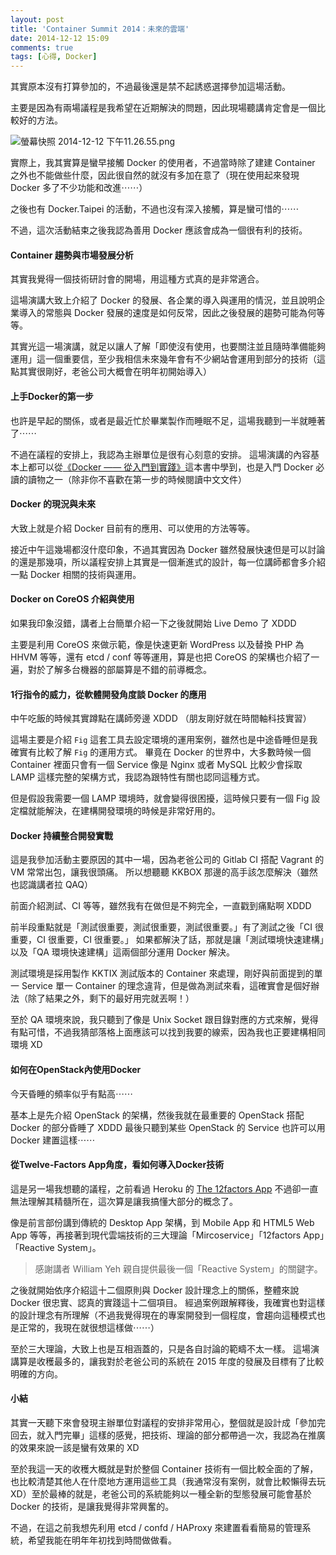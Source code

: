 ```yaml
---
layout: post
title: 'Container Summit 2014：未來的雲端'
date: 2014-12-12 15:09
comments: true
tags: [心得, Docker]
---
```

其實原本沒有打算參加的，不過最後還是禁不起誘惑選擇參加這場活動。

主要是因為有兩場議程是我希望在近期解決的問題，因此現場聽講肯定會是一個比較好的方法。

![螢幕快照 2014-12-12 下午11.26.55.png](http://user-image.logdown.io/user/52/blog/52/post/245946/FyIvUNQnSRa5aNaLWzK3_%E8%9E%A2%E5%B9%95%E5%BF%AB%E7%85%A7%202014-12-12%20%E4%B8%8B%E5%8D%8811.26.55.png)

實際上，我其實算是蠻早接觸 Docker 的使用者，不過當時除了建建 Container 之外也不能做些什麼，因此很自然的就沒有多加在意了（現在使用起來發現 Docker 多了不少功能和改進⋯⋯）

之後也有 Docker.Taipei 的活動，不過也沒有深入接觸，算是蠻可惜的⋯⋯

不過，這次活動結束之後我認為善用 Docker 應該會成為一個很有利的技術。

<!-- more -->

#### Container 趨勢與市場發展分析

其實我覺得一個技術研討會的開場，用這種方式真的是非常適合。

這場演講大致上介紹了 Docker 的發展、各企業的導入與運用的情況，並且說明企業導入的常態與 Docker 發展的速度是如何反常，因此之後發展的趨勢可能為何等等。

其實光這一場演講，就足以讓人了解「即使沒有使用，也要關注並且隨時準備能夠運用」這一個重要信，至少我相信未來幾年會有不少網站會運用到部分的技術（這點其實很剛好，老爸公司大概會在明年初開始導入）

#### 上手Docker的第一步

也許是早起的關係，或者是最近忙於畢業製作而睡眠不足，這場我聽到一半就睡著了⋯⋯

不過在議程的安排上，我認為主辦單位是很有心刻意的安排。
這場演講的內容基本上都可以從[《Docker —— 從入門到實踐》](http://philipzheng.gitbooks.io/Docker_practice/)這本書中學到，也是入門 Docker 必讀的讀物之一（除非你不喜歡在第一步的時候閱讀中文文件）

#### Docker 的現況與未來

大致上就是介紹 Docker 目前有的應用、可以使用的方法等等。

接近中午這幾場都沒什麼印象，不過其實因為 Docker 雖然發展快速但是可以討論的還是那幾項，所以議程安排上其實是一個漸進式的設計，每一位講師都會多介紹一點 Docker 相關的技術與運用。

#### Docker on CoreOS 介紹與使用

如果我印象沒錯，講者上台簡單介紹一下之後就開始 Live Demo 了 XDDD

主要是利用 CoreOS 來做示範，像是快速更新 WordPress 以及替換 PHP 為 HHVM 等等，還有 etcd / conf 等等運用，算是也把 CoreOS 的架構也介紹了一遍，對於了解多台機器的部屬算是不錯的前導概念。

#### 1行指令的威力，從軟體開發角度談 Docker 的應用

中午吃飯的時候其實蹲點在講師旁邊 XDDD （朋友剛好就在時間軸科技實習）

這場主要是介紹 `Fig` 這套工具去設定環境的運用案例，雖然也是中途昏睡但是我確實有比較了解 `Fig` 的運用方式。
畢竟在 Docker 的世界中，大多數時候一個 Container 裡面只會有一個 Service 像是 Nginx 或者 MySQL 比較少會採取 LAMP 這樣完整的架構方式，我認為跟特性有關也認同這種方式。

但是假設我需要一個 LAMP 環境時，就會變得很困擾，這時候只要有一個 Fig 設定檔就能解決，在建構開發環境的時候是非常好用的。

#### Docker 持續整合開發實戰

這是我參加活動主要原因的其中一場，因為老爸公司的 Gitlab CI 搭配 Vagrant 的 VM 常常出包，讓我很頭痛。
所以想聽聽 KKBOX 那邊的高手該怎麼解決（雖然也認識講者拉 QAQ）

前面介紹測試、CI 等等，雖然我有在做但是不夠完全，一直戳到痛點啊 XDDD

前半段重點就是「測試很重要，測試很重要，測試很重要。」有了測試之後「CI 很重要，CI 很重要，CI 很重要。」
如果都解決了話，那就是讓「測試環境快速建構」以及「QA 環境快速建構」這兩個部分運用 Docker 解決。

測試環境是採用製作 KKTIX 測試版本的 Container 來處理，剛好與前面提到的單一 Service 單一 Container 的理念違背，但是做為測試來看，這確實會是個好辦法（除了結果之外，剩下的最好用完就丟啊！）

至於 QA 環境來說，我只聽到了像是 Unix Socket 跟目錄對應的方式來解，覺得有點可惜，不過我猜部落格上面應該可以找到我要的線索，因為我也正要建構相同環境 XD

#### 如何在OpenStack內使用Docker

今天昏睡的頻率似乎有點高⋯⋯

基本上是先介紹 OpenStack 的架構，然後我就在最重要的 OpenStack 搭配 Docker 的部分昏睡了 XDDD
最後只聽到某些 OpenStack 的 Service 也許可以用 Docker 建置這樣⋯⋯

#### 從Twelve-Factors App角度，看如何導入Docker技術

這是另一場我想聽的議程，之前看過 Heroku 的 [The 12factors App](http://12factor.net/) 不過卻一直無法理解其精髓所在，這次算是讓我搞懂大部分的概念了。

像是前言部份講到傳統的 Desktop App 架構，到 Mobile App 和 HTML5 Web App 等等，再接著到現代雲端技術的三大理論「Mircoservice」「12factors App」「Reactive System」。

> 感謝講者 William Yeh 親自提供最後一個「Reactive System」的關鍵字。

之後就開始依序介紹這十二個原則與 Docker 設計理念上的關係，整體來說 Docker 很忠實、認真的實踐這十二個項目。
經過案例跟解釋後，我確實也對這樣的設計理念有所理解（不過我覺得現在的專案開發到一個程度，會趨向這種模式也是正常的，我現在就很想這樣做⋯⋯）

至於三大理論，大致上也是互相涵蓋的，只是各自討論的範疇不太一樣。
這場演講算是收穫最多的，讓我對於老爸公司的系統在 2015 年度的發展及目標有了比較明確的方向。

#### 小結

其實一天聽下來會發現主辦單位對議程的安排非常用心，整個就是設計成「參加完回去，就入門完畢」這樣的感覺，把技術、理論的部分都帶過一次，我認為在推廣的效果來說一該是蠻有效果的 XD

至於我這一天的收穫大概就是對於整個 Container 技術有一個比較全面的了解，也比較清楚其他人在什麼地方運用這些工具（我通常沒有案例，就會比較懶得去玩 XD）至於最棒的就是，老爸公司的系統能夠以一種全新的型態發展可能會基於 Docker 的技術，是讓我覺得非常興奮的。

不過，在這之前我想先利用 etcd / confd / HAProxy 來建置看看簡易的管理系統，希望我能在明年年初找到時間做做看。
